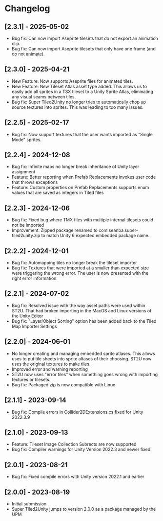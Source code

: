 # Changelog

## [2.3.1] - 2025-05-02
- Bug fix: Can now import Aseprite tilesets that do not export an animation clip.
- Bug fix: Can now import Aseprite tilesets that only have one frame (and do not animate).

## [2.3.0] - 2025-04-21
- New Feature: Now supports Aseprite files for animated tiles.
- New Feature: New Tileset Atlas asset type added. This allows us to easily add all sprites in a TSX tileset to a Unity Sprite Atlas, eliminating any visual seams between tiles.
- Bug fix: Super Tiled2Unity no longer tries to automatically chop up source textures into sprites. This was leading to too many issues.

## [2.2.5] - 2025-02-17
- Bug fix: Now support textures that the user wants imported as "Single Mode" sprites.

## [2.2.4] - 2024-12-08
- Bug fix: Infinite maps no longer break inheritance of Unity layer assignment
- Feature: Better reporting when Prefab Replacements invokes user code that throws exceptions
- Feature: Custom properties on Prefab Replacements supports enum values that are saved as integers in Tiled files

## [2.2.3] - 2024-12-06
- Bug fix: Fixed bug where TMX files with multiple internal tilesets could not be imported
- Improvement: Zipped package renamed to com.seanba.super-tiled2unity.zip to match Unity 6 expected embedded package name.

## [2.2.2] - 2024-12-01
- Bug fix: Automapping tiles no longer break the tileset importer
- Bug fix: Textures that were imported at a smaller than expected size were triggering the wrong error. The user is now presented with the right error information.

## [2.2.1] - 2024-07-02
- Bug fix: Resolved issue with the way asset paths were used within ST2U. That had broken importing in the MacOS and Linux versions of the Unity Editor
- Bug fix: "Layer/Object Sorting" option has been added back to the Tiled Map Importer Settings

## [2.2.0] - 2024-06-01
- No longer creating and managing embedded sprite atlases. This allows uses to put tile sheets into sprite altases of their choosing. ST2U now uses the original textures to make tiles.
- Improved error and warning reporting
- ST2U now uses "error tiles" when something goes wrong with importing textures or tilesets.
- Bug fix: Packaged zip is now compatible with Linux

## [2.1.1] - 2023-09-14
- Bug fix: Compile errors in Collider2DExtensions.cs fixed for Unity 2022.3.9

## [2.1.0] - 2023-09-13
- Feature: Tileset Image Collection Subrects are now supported
- Bug fix: Compiler warnings for Unity Version 2022.3 and newer fixed

## [2.0.1] - 2023-08-21
- Bug fix: Fixed compile errors with Unity version 2022.1 and earlier

## [2.0.0] - 2023-08-19
- Initial submission
- Super Tiled2Unity jumps to version 2.0.0 as a package managed by the UPM

